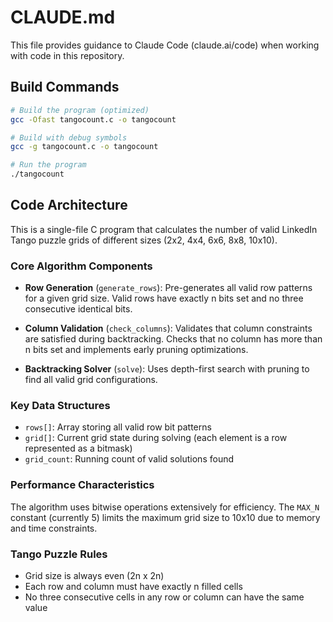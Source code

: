 # CLAUDE.md

This file provides guidance to Claude Code (claude.ai/code) when working with code in this repository.

## Build Commands

```bash
# Build the program (optimized)
gcc -Ofast tangocount.c -o tangocount

# Build with debug symbols
gcc -g tangocount.c -o tangocount

# Run the program
./tangocount
```

## Code Architecture

This is a single-file C program that calculates the number of valid LinkedIn Tango puzzle grids of different sizes (2x2, 4x4, 6x6, 8x8, 10x10).

### Core Algorithm Components

- **Row Generation** (`generate_rows`): Pre-generates all valid row patterns for a given grid size. Valid rows have exactly n bits set and no three consecutive identical bits.

- **Column Validation** (`check_columns`): Validates that column constraints are satisfied during backtracking. Checks that no column has more than n bits set and implements early pruning optimizations.

- **Backtracking Solver** (`solve`): Uses depth-first search with pruning to find all valid grid configurations.

### Key Data Structures

- `rows[]`: Array storing all valid row bit patterns
- `grid[]`: Current grid state during solving (each element is a row represented as a bitmask)
- `grid_count`: Running count of valid solutions found

### Performance Characteristics

The algorithm uses bitwise operations extensively for efficiency. The `MAX_N` constant (currently 5) limits the maximum grid size to 10x10 due to memory and time constraints.

### Tango Puzzle Rules

- Grid size is always even (2n x 2n)
- Each row and column must have exactly n filled cells
- No three consecutive cells in any row or column can have the same value